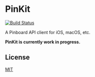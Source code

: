 # PinKit

[![Build Status](https://travis-ci.org/newmarcel/PinKit.svg)](https://travis-ci.org/newmarcel/PinKit)

A Pinboard API client for iOS, macOS, etc.

**PinKit is currently work in progress.**

## License

[MIT](./LICENSE)
